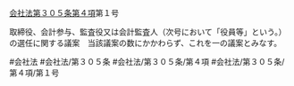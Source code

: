 [会社法第３０５条第４項](会社法＿＿＿＿第３０５条第４項)第１号

取締役、会計参与、監査役又は会計監査人（次号において「役員等」という。）の選任に関する議案　当該議案の数にかかわらず、これを一の議案とみなす。


#会社法
#会社法/第３０５条
#会社法/第３０５条/第４項
#会社法/第３０５条/第４項/第１号
